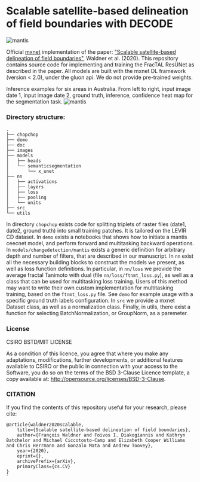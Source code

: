 # Scalable satellite-based delineation of field boundaries with DECODE
![mantis](images/img_3.png)

Official [mxnet](https://mxnet.incubator.apache.org/) implementation of the paper: ["Scalable satellite-based delineation of field boundaries"](https://arxiv.org/abs/2009.02062), Waldner et al. (2020). This repository contains source code for implementing and training the FracTAL ResUNet as described in the paper.  All models are built with the mxnet DL framework (version < 2.0), under the gluon api. We do not provide pre-trained weights. 

Inference examples for six areas in Australia. From left to right, input image date 1, input image date 2, ground truth, inference, confidence heat map for the segmentation task. 
![mantis](images/decode.png)



### Directory structure: 

```
.
├── chopchop
├── demo
├── doc
├── images
├── models
│   ├── heads
│   └── semanticsegmentation
│       └── x_unet
├── nn
│   ├── activations
│   ├── layers
│   ├── loss
│   ├── pooling
│   └── units
├── src
└── utils
```

In directory ```chopchop``` exists code for splitting triplets of raster files (date1, date2, ground truth) into small training patches. It is tailored on the LEVIR CD dataset. In  ```demo``` exists a notebooks that shows how to initiate a mantis ceecnet model, and perform forward and multitasking backward operations. In ```models/changedetection/mantis``` exists a generic definition for arbitrary depth and number of filters, that are described in our manuscript. In ```nn``` exist all the necessary building blocks to construct the models we present, as well as loss function definitions. In particular, in ```nn/loss``` we provide the average fractal Tanimoto with dual (file ```nn/loss/ftnmt_loss.py```), as well as a class that can be used for multitasking loss training. Users of this method may want to write their own custom implementation for multitasking training, based on the ```ftnmt_loss.py``` file. See ```demo``` for example usage with a specific ground truth labels configuration. In ```src``` we provide a mxnet Dataset class, as well as a normalization class. Finally, in utils, there exist a function for selecting BatchNormalization, or GroupNorm, as a paremeter. 


### License
CSIRO BSTD/MIT LICENSE

As a condition of this licence, you agree that where you make any adaptations, modifications, further developments, or additional features available to CSIRO or the public in connection with your access to the Software, you do so on the terms of the BSD 3-Clause Licence template, a copy available at: http://opensource.org/licenses/BSD-3-Clause.



### CITATION
If you find the contents of this repository useful for your research, please cite:
```
@article{waldner2020scalable,
    title={Scalable satellite-based delineation of field boundaries},
    author={François Waldner and Foivos I. Diakogiannis and Kathryn Batchelor and Michael Ciccotosto-Camp and Elizabeth Cooper Williams and Chris Herrmann and Gonzalo Mata and Andrew Toovey},
    year={2020},
    eprint={},
    archivePrefix={arXiv},
    primaryClass={cs.CV}
}
`